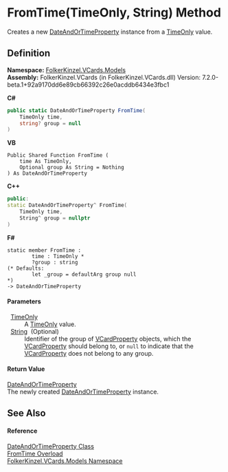 # FromTime(TimeOnly, String) Method


Creates a new <a href="aa70dc7b-913e-f421-bbe6-2151b0f0c1f0.md">DateAndOrTimeProperty</a> instance from a <a href="https://learn.microsoft.com/dotnet/api/system.timeonly" target="_blank" rel="noopener noreferrer">TimeOnly</a> value.



## Definition
**Namespace:** <a href="10623553-9342-5b8f-9df4-6e7d1075f3df.md">FolkerKinzel.VCards.Models</a>  
**Assembly:** FolkerKinzel.VCards (in FolkerKinzel.VCards.dll) Version: 7.2.0-beta.1+92a9170dd6e89cb66392c26e0acddb6434e3fbc1

**C#**
``` C#
public static DateAndOrTimeProperty FromTime(
	TimeOnly time,
	string? group = null
)
```
**VB**
``` VB
Public Shared Function FromTime ( 
	time As TimeOnly,
	Optional group As String = Nothing
) As DateAndOrTimeProperty
```
**C++**
``` C++
public:
static DateAndOrTimeProperty^ FromTime(
	TimeOnly time, 
	String^ group = nullptr
)
```
**F#**
``` F#
static member FromTime : 
        time : TimeOnly * 
        ?group : string 
(* Defaults:
        let _group = defaultArg group null
*)
-> DateAndOrTimeProperty 
```



#### Parameters
<dl><dt>  <a href="https://learn.microsoft.com/dotnet/api/system.timeonly" target="_blank" rel="noopener noreferrer">TimeOnly</a></dt><dd>A <a href="https://learn.microsoft.com/dotnet/api/system.timeonly" target="_blank" rel="noopener noreferrer">TimeOnly</a> value.</dd><dt>  <a href="https://learn.microsoft.com/dotnet/api/system.string" target="_blank" rel="noopener noreferrer">String</a>  (Optional)</dt><dd>Identifier of the group of <a href="e1395eb9-792c-c4d8-ee22-97939a91c58e.md">VCardProperty</a> objects, which the <a href="e1395eb9-792c-c4d8-ee22-97939a91c58e.md">VCardProperty</a> should belong to, or <code>null</code> to indicate that the <a href="e1395eb9-792c-c4d8-ee22-97939a91c58e.md">VCardProperty</a> does not belong to any group.</dd></dl>

#### Return Value
<a href="aa70dc7b-913e-f421-bbe6-2151b0f0c1f0.md">DateAndOrTimeProperty</a>  
The newly created <a href="aa70dc7b-913e-f421-bbe6-2151b0f0c1f0.md">DateAndOrTimeProperty</a> instance.

## See Also


#### Reference
<a href="aa70dc7b-913e-f421-bbe6-2151b0f0c1f0.md">DateAndOrTimeProperty Class</a>  
<a href="e8da93c8-e81e-f6eb-faa1-6156bdbd67f6.md">FromTime Overload</a>  
<a href="10623553-9342-5b8f-9df4-6e7d1075f3df.md">FolkerKinzel.VCards.Models Namespace</a>  
